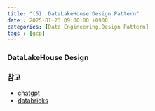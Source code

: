 ```yaml
---
title: "(5)  DataLakeHouse Design Pattern"
date : 2025-01-23 09:00:00 +0900
categories: [Data Engineering,Design Pattern]
tags : [gcp]
---
```



### DataLakeHouse Design


### 참고
- [chatgpt](https://chatgpt.com/c/679c27d5-b9ec-8011-8bf7-cf70082e4fea)
- [databricks](https://www.databricks.com/glossary/medallion-architecture)
